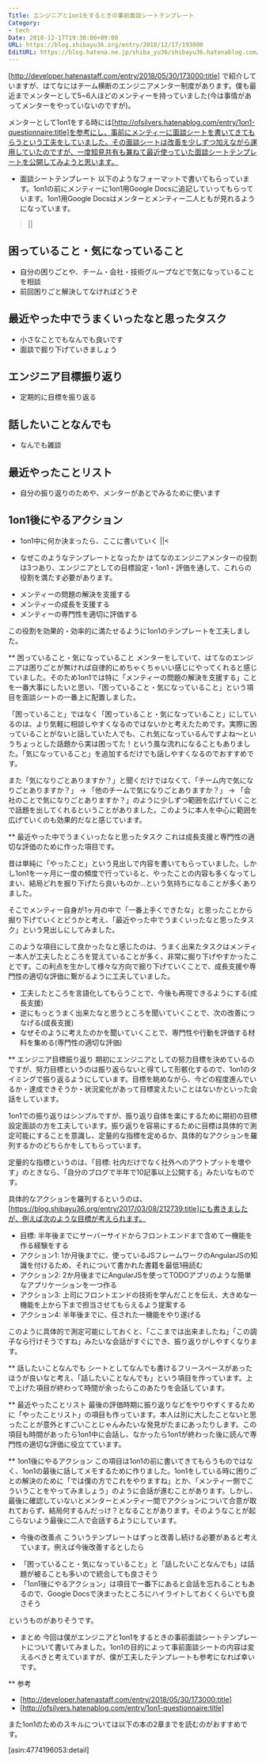```yaml
---
Title: エンジニアと1on1をするときの事前面談シートテンプレート
Category:
- tech
Date: 2018-12-17T19:30:00+09:00
URL: https://blog.shibayu36.org/entry/2018/12/17/193000
EditURL: https://blog.hatena.ne.jp/shiba_yu36/shibayu36.hatenablog.com/atom/entry/10257846132684846984
---
```


[http://developer.hatenastaff.com/entry/2018/05/30/173000:title] で紹介していますが、はてなにはチーム横断のエンジニアメンター制度があります。僕も最近までメンターとして5~6人ほどのメンティーを持っていました(今は事情があってメンターをやっていないのですが)。

メンターとして1on1をする時には[http://ofsilvers.hatenablog.com/entry/1on1-questionnaire:title]を参考にし、事前にメンティーに面談シートを書いてきてもらうという工夫をしていました。その面談シートは改善を少しずつ加えながら運用していたのですが、一度知見共有も兼ねて最近使っていた面談シートテンプレートを公開してみようと思います。

* 面談シートテンプレート
以下のようなフォーマットで書いてもらっています。1on1の前にメンティーに1on1用Google Docsに追記していってもらっています。1on1用Google Docsはメンターとメンティー二人ともが見れるようになっています。

>||
## 困っていること・気になっていること
- 自分の困りごとや、チーム・会社・技術グループなどで気になっていることを相談
- 前回困りごと解決してなければどうぞ

## 最近やった中でうまくいったなと思ったタスク
- 小さなことでもなんでも良いです
- 面談で掘り下げていきましょう

## エンジニア目標振り返り
- 定期的に目標を振り返る

## 話したいことなんでも
- なんでも雑談

## 最近やったことリスト
- 自分の振り返りのためや、メンターがあとでみるために使います

## 1on1後にやるアクション
- 1on1中に何か決まったら、ここに書いていく
||<

* なぜこのようなテンプレートとなったか
はてなのエンジニアメンターの役割は3つあり、エンジニアとしての目標設定・1on1・評価を通して、これらの役割を満たす必要があります。

- メンティーの問題の解決を支援する
- メンティーの成長を支援する
- メンティーの専門性を適切に評価する

この役割を効果的・効率的に満たせるように1on1のテンプレートを工夫しました。


** 困っていること・気になっていること
メンターをしていて、はてなのエンジニアは困りごとが無ければ自律的にめちゃくちゃいい感じにやってくれると感じていました。そのため1on1では特に「メンティーの問題の解決を支援する」ことを一番大事にしたいと思い、「困っていること・気になっていること」という項目を面談シートの一番上に配置しました。

「困っていること」ではなく「困っていること・気になっていること」にしているのは、より気軽に相談しやすくなるのではないかと考えたためです。実際に困っていることがないと話していた人でも、これ気になっているんですよね〜というちょっとした話題から実は困ってた！という風な流れになることもありました。「気になっていること」を追加するだけでも話しやすくなるのでおすすめです。

また「気になりごとありますか？」と聞くだけではなくて、「チーム内で気になりごとありますか？」 -> 「他のチームで気になりごとありますか？」 -> 「会社のことで気になりごとありますか？」のように少しずつ範囲を広げていくことで話題を出してくれるということがありました。このように本人を中心に範囲を広げていくのも効果的だなと感じています。


** 最近やった中でうまくいったなと思ったタスク
これは成長支援と専門性の適切な評価のために作った項目です。

昔は単純に「やったこと」という見出しで内容を書いてもらっていました。しかし1on1を一ヶ月に一度の頻度で行っていると、やったことの内容も多くなってしまい、結局どれを掘り下げたら良いものか...という気持ちになることが多くありました。

そこでメンティー自身が1ヶ月の中で「一番上手くできたな」と思ったことから掘り下げていくとどうかと考え、「最近やった中でうまくいったなと思ったタスク」という見出しにしてみました。

このような項目にして良かったなと感じたのは、うまく出来たタスクはメンティー本人が工夫したところを覚えていることが多く、非常に掘り下げやすかったことです。この利点を生かして様々な方向で掘り下げていくことで、成長支援や専門性の適切な評価に繋がるように工夫していました。

- 工夫したところを言語化してもらうことで、今後も再現できるようにする(成長支援)
- 逆にもっとうまく出来たなと思うところを聞いていくことで、次の改善につなげる(成長支援)
- なぜそのように考えたのかを聞いていくことで、専門性や行動を評価する材料を集める(専門性の適切な評価)


** エンジニア目標振り返り
期初にエンジニアとしての努力目標を決めているのですが、努力目標というのは振り返らないと得てして形骸化するので、1on1のタイミングで振り返るようにしています。目標を眺めながら、今どの程度進んでいるか・達成できそうか・状況変化があって目標変えたいことはないかといった会話をしています。


1on1での振り返りはシンプルですが、振り返り自体を楽にするために期初の目標設定面談の方を工夫しています。振り返りを容易にするために目標は具体的で測定可能にすることを意識し、定量的な指標を定めるか、具体的なアクションを羅列するかのどちらかをしてもらっています。

定量的な指標というのは、「目標: 社内だけでなく社外へのアウトプットを増やす」のときなら、「自分のブログで半年で10記事以上公開する」みたいなものです。

具体的なアクションを羅列するというのは、[https://blog.shibayu36.org/entry/2017/03/08/212739:title]にも書きましたが、例えば次のような目標が考えられます。

- 目標: 半年後までにサーバーサイドからフロントエンドまで含めて一機能を作る経験をする
- アクション1: 1か月後までに、使っているJSフレームワークのAngularJSの知識を付けるため、それについて書かれた書籍を最低1冊読む
- アクション2: 2か月後までにAngularJSを使ってTODOアプリのような簡単なアプリケーションを一つ作る
- アクション3: 上司にフロントエンドの技術を学んだことを伝え、大きめな一機能を上から下まで担当させてもらえるよう提案する
- アクション4: 半年後までに、任された一機能をやり遂げる


このように具体的で測定可能にしておくと、「ここまでは出来ましたね」「この調子なら行けそうですね」みたいな会話がすぐにでき、振り返りがしやすくなります。


** 話したいことなんでも
シートとしてなんでも書けるフリースペースがあったほうが良いなと考え、「話したいことなんでも」という項目を作っています。上で上げた項目が終わって時間が余ったらこのあたりを会話しています。

** 最近やったことリスト
最後の評価時期に振り返りなどをやりやすくするために「やったことリスト」の項目も作っています。本人は別に大したことないと思ったことが意外とすごいことじゃんみたいな発見がたまにあったりします。この項目も時間があったら1on1中に会話し、なかったら1on1が終わった後に読んで専門性の適切な評価に役立てています。

** 1on1後にやるアクション
この項目は1on1の前に書いてきてもらうものではなく、1on1の最後に話してメモするために作りました。1on1をしている時に困りごとの解決のために「では僕の方でこれをやりますね」とか、「メンティー側でこういうことをやってみましょう」のように会話が進むことがあります。しかし、最後に確認していないとメンターとメンティー間でアクションについて合意が取れておらず、結局何するんだっけ？となることがあります。そのようなことが起こらないよう最後に二人で会話するようにしています。

* 今後の改善点
こういうテンプレートはずっと改善し続ける必要があると考えています。例えば今後改善するとしたら

- 「困っていること・気になっていること」と「話したいことなんでも」は話題が被ることも多いので統合しても良さそう
- 「1on1後にやるアクション」は項目で一番下にあると会話を忘れることもあるので、Google Docsで決まったところにハイライトしておくくらいでも良さそう

というものがありそうです。

* まとめ
今回は僕がエンジニアと1on1をするときの事前面談シートテンプレートについて書いてみました。1on1の目的によって事前面談シートの内容は変えるべきと考えていますが、僕が工夫したテンプレートも参考になれば幸いです。

** 参考
- [http://developer.hatenastaff.com/entry/2018/05/30/173000:title]
- [http://ofsilvers.hatenablog.com/entry/1on1-questionnaire:title]

また1on1のためのスキルについては以下の本の2章までを読むのがおすすめです。

[asin:4774196053:detail]
